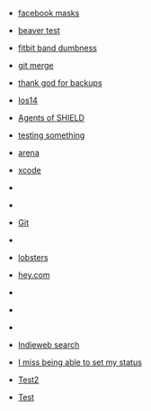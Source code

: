 
- [facebook masks](/2020/10/a38e76d18c18ef7048cd755f7374f753/)

- [beaver test](/2020/10/4d61f87d13cb070725f8e993d517ee40/)

- [fitbit band dumbness](/2020/09/c11f9f76ed1a85539df66f3b898c45fc/)

- [git merge](/2020/09/04b1428fe35c94f8157dc2178209b6a7/)

- [thank god for backups](/2020/09/81f2a56837f67d1702af671036373a3c/)

- [Ios14](/2020/08/2d7fcd44f8a65f2078142cce92aa6b9a/)

- [Agents of SHIELD](/2020/08/8de9468cf4538aa076962780946b5066/)

- [testing something](/2020/08/438c67100e2f5d99412ecb63e6eb9bca/)

- [arena](/2020/08/4aab780a936cbcca72d043f98cdd53ec/)

- [xcode](/2020/08/a7e178343be582801775b6ee89e7a6b3/)

- [](/2020/07/b74a3432dfd7293ec59730ff16e66151/)

- [](/2020/07/0f0e7126893e7fc999f53de315f79249/)

- [Git](/2020/06/8ec9f2fb55acb4df093684962f1819fc/)

- [](/2020/06/ba9408bd418c2a159d7b55ead508a03c/)

- [lobsters](/2020/06/55eafe2c6a6f701e0a96d1f5d62b2177/)

- [hey.com](/2020/06/7e554e29dd98e7b3b63be542c91a49c2/)

- [](/2020/05/99d3b3910baeab147ee4ae35286d8082/)

- [](/2020/04/1f7892621a82198d8501913f1690a254/)

- [](/2020/04/2dd7011c13ce8353647f07f57e292bf8/)

- [Indieweb search](/2020/04/fe45adb8c24e654605b9906dea2df749/)

- [I miss being able to set my status](/2020/04/b1b6f7e8d68ca5ef8aa7c77a8cf79596/)

- [Test2](/2020/03/12034d0fedf398582afed377596c5ef7/)

- [Test](/2020/03/e27383be3ca09a1a6403ebd4ca165af0/)
